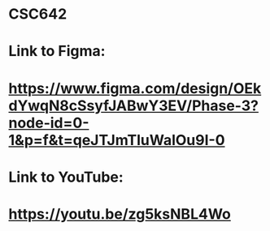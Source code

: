 # CSC642
# Link to Figma:
# https://www.figma.com/design/OEkdYwqN8cSsyfJABwY3EV/Phase-3?node-id=0-1&p=f&t=qeJTJmTluWalOu9I-0
# Link to YouTube:
# https://youtu.be/zg5ksNBL4Wo
